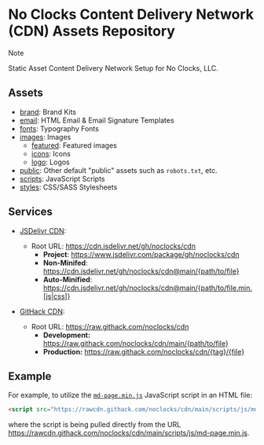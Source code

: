 # No Clocks Content Delivery Network (CDN) Assets Repository

> [!NOTE]
> Static Asset Content Delivery Network Setup for No Clocks, LLC.

## Assets

- [brand](./brand/): Brand Kits
- [email](./email/): HTML Email & Email Signature Templates
- [fonts](./fonts/): Typography Fonts
- [images](./images/): Images
  - [featured](./images/featured/): Featured images
  - [icons](./images/icons/): Icons
  - [logo](./images/logo/): Logos
- [public](./public/): Other default "public" assets such as `robots.txt`, etc.
- [scripts](./scripts/): JavaScript Scripts
- [styles](./styles/): CSS/SASS Stylesheets

## Services

- [JSDelivr CDN](https://www.jsdelivr.com/):
  - Root URL: <https://cdn.jsdelivr.net/gh/noclocks/cdn>
    - **Project**: <https://www.jsdelivr.com/package/gh/noclocks/cdn>
    - **Non-Minifed**: <https://cdn.jsdelivr.net/gh/noclocks/cdn@main/{path/to/file}>
    - **Auto-Minified**: <https://cdn.jsdelivr.net/gh/noclocks/cdn@main/{path/to/file.min.[js|css]}>

- [GitHack CDN](https://raw.githack.com/):
  - Root URL: <https://raw.githack.com/noclocks/cdn>
    - **Development:** <https://raw.githack.com/noclocks/cdn/main/{path/to/file}>
    - **Production:** <https://raw.githack.com/noclocks/cdn/{tag}/{file}>
 
## Example

For example, to utilize the [`md-page.min.js`](scripts/js/md-page.min.js) JavaScript script in an HTML file:

```html
<script src="https://rawcdn.githack.com/noclocks/cdn/main/scripts/js/md-page.min.js"></script><noscript>
```

where the script is being pulled directly from the URL <https://rawcdn.githack.com/noclocks/cdn/main/scripts/js/md-page.min.js>.
